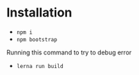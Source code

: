 # Installation
- `npm i`
- `npm bootstrap`


Running this command to try to debug error
- `lerna run build`
